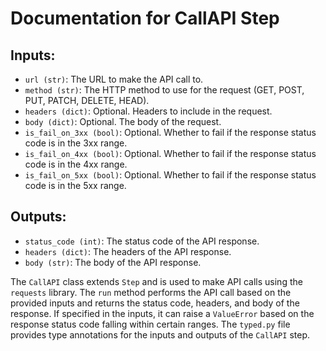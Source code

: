 # Documentation for CallAPI Step

## Inputs:
- `url (str)`: The URL to make the API call to.
- `method (str)`: The HTTP method to use for the request (GET, POST, PUT, PATCH, DELETE, HEAD).
- `headers (dict)`: Optional. Headers to include in the request.
- `body (dict)`: Optional. The body of the request.
- `is_fail_on_3xx (bool)`: Optional. Whether to fail if the response status code is in the 3xx range.
- `is_fail_on_4xx (bool)`: Optional. Whether to fail if the response status code is in the 4xx range.
- `is_fail_on_5xx (bool)`: Optional. Whether to fail if the response status code is in the 5xx range.

## Outputs:
- `status_code (int)`: The status code of the API response.
- `headers (dict)`: The headers of the API response.
- `body (str)`: The body of the API response.

The `CallAPI` class extends `Step` and is used to make API calls using the `requests` library. The `run` method performs the API call based on the provided inputs and returns the status code, headers, and body of the response. If specified in the inputs, it can raise a `ValueError` based on the response status code falling within certain ranges. The `typed.py` file provides type annotations for the inputs and outputs of the `CallAPI` step.